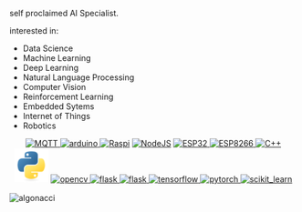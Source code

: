 self proclaimed AI Specialist.

interested in: 
- Data Science
- Machine Learning
- Deep Learning
- Natural Language Processing
- Computer Vision
- Reinforcement Learning
- Embedded Sytems
- Internet of Things
- Robotics

<p align="center">
              <a href="https://www.arduino.cc" target="_blank"> <img src="static/images/mqtt.png" alt="MQTT" /> </a>
              <a href="https://www.arduino.cc/" target="_blank"> <img
                  src="https://cdn.worldvectorlogo.com/logos/arduino-1.svg" alt="arduino" width="60" height="60" /> </a>
              <a href="https://www.raspberrypi.org/" target="_blank"> <img
                  src="https://ngebikin.com/wp-content/uploads/2016/02/Raspi-PGB001.png" alt="Raspi" width="80"
                  height="70" /></a>
              <a href="https://nodejs.org/en/" target="_blank"> <img
                  src="https://www.vectorlogo.zone/logos/nodejs/nodejs-icon.svg" alt="NodeJS" width="60"
                  height="60" /></a>
              <a href="http://esp32.net/" target="_blank"> <img src="static/images/esp32.jpg" alt="ESP32" width="60"
                  height="60" /> </a>
              <a href="https://www.esp8266.com/" target="_blank"> <img src="static/images/esp8266.png" alt="ESP8266"
                  width="100" height="40" />
              </a>
              <a href="https://www.arduino.cc/" target="_blank"> <img
                  src="https://upload.wikimedia.org/wikipedia/commons/1/18/ISO_C%2B%2B_Logo.svg" alt="C++" width="60"
                  height="60" /> </a>
              <a href="https://www.python.org" target="_blank"> <img
                  src="https://raw.githubusercontent.com/devicons/devicon/master/icons/python/python-original.svg"
                  alt="python" width="60" height="60" /></a>
              <a href="https://opencv.org/" target="_blank"> <img
                  src="https://www.vectorlogo.zone/logos/opencv/opencv-icon.svg" alt="opencv" width="60" height="60" />
              </a>
              <a href="https://streamlit.io/" target="_blank"> <img src="static/images/streamlit.png" alt="flask"
                  width="100" height="80" /> </a>
              <a href="https://flask.palletsprojects.com/" target="_blank"> <img
                  src="https://www.vectorlogo.zone/logos/pocoo_flask/pocoo_flask-icon.svg" alt="flask" width="60"
                  height="60" /> </a>
              <a href="https://www.tensorflow.org" target="_blank"> <img
                  src="static/images/tensorflow.png" alt="tensorflow" width="60"
                  height="60" /> </a>
              <a href="https://pytorch.org/" target="_blank"> <img
                  src="https://www.vectorlogo.zone/logos/pytorch/pytorch-icon.svg" alt="pytorch" width="60"
                  height="60" /> </a>
              <a href="https://scikit-learn.org/" target="_blank"> <img
                  src="https://upload.wikimedia.org/wikipedia/commons/0/05/Scikit_learn_logo_small.svg"
                  alt="scikit_learn" width="60" height="60" /> </a>
            </p>

<p><img align="center" src="https://github-readme-streak-stats.herokuapp.com/?user=algonacci&" alt="algonacci" /></p>
